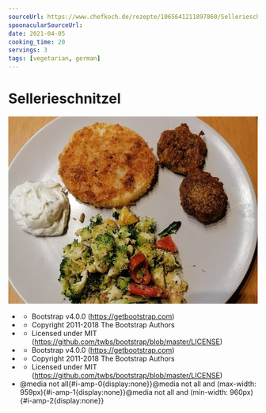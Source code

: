 ```yaml
---
sourceUrl: https://www.chefkoch.de/rezepte/1065641211897860/Sellerieschnitzel.html
spoonacularSourceUrl: 
date: 2021-04-05
cooking_time: 20
servings: 3
tags: [vegetarian, german]
---
```

# Sellerieschnitzel

![Image of Sellerieschnitzel](../img/Sellerieschnitzel.jpg)


- * Bootstrap v4.0.0 (https://getbootstrap.com)
- * Copyright 2011-2018 The Bootstrap Authors
- * Licensed under MIT (https://github.com/twbs/bootstrap/blob/master/LICENSE)
- * Bootstrap v4.0.0 (https://getbootstrap.com)
- * Copyright 2011-2018 The Bootstrap Authors
- * Licensed under MIT (https://github.com/twbs/bootstrap/blob/master/LICENSE)
- @media not all{#i-amp-0{display:none}}@media not all and (max-width: 959px){#i-amp-1{display:none}}@media not all and (min-width: 960px){#i-amp-2{display:none}}


